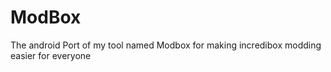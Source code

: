 # ModBox
The android Port of my tool named Modbox for making incredibox modding easier for everyone
